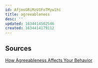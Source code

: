 ```yaml
---
id: AfjmsGRiMzU1FoTMyw1hi
title: agreeableness
desc: ''
updated: 1634414502546
created: 1634414179112
---
```



## Sources

[How Agreeableness Affects Your Behavior](https://www.verywellmind.com/how-agreeableness-affects-your-behavior-4843762)
